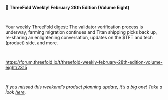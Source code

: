 📰 **ThreeFold Weekly! February 28th Edition (Volume Eight)**

<br/>

Your weekly ThreeFold digest: The validator verification process is underway, farming migration continues and Titan shipping picks back up, re-sharing an enlightening conversation, updates on the $TFT and tech (product) side, and more.

<br/>

https://forum.threefold.io/t/threefold-weekly-february-28th-edition-volume-eight/2315

<br/>

*If you missed this weekend’s product planning update, it’s a big one! Take a look [here](https://forum.threefold.io/t/threefold-product-planning-updates-march-2022/2302?u=hannahcordes).*